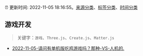 :alarm_clock: 更新时间: 2022-11-05 18:16:55。[来源分类](../README.md)、[标签分类](../TAGS.md)、[时间分类](../TIMELINE.md)

## 游戏开发


> 关键字：`游戏`、`Three.js`、`Create.js`、`Matter.js`



- [2022-11-05-请问有单机版吃鸡游戏吗？那种-VS-人机的.](https://www.v2ex.com/t/892975) 